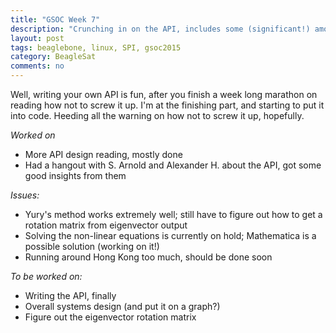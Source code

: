 ```yaml
---
title: "GSOC Week 7"
description: "Crunching in on the API, includes some (significant!) amount of reading."
layout: post
tags: beaglebone, linux, SPI, gsoc2015
category: BeagleSat 
comments: no
---
```


Well, writing your own API is fun, after you finish a week long marathon on
reading how not to screw it up. I'm at the finishing part, 
and starting to put it into code.
Heeding all the warning on how not to screw it up, hopefully.

*Worked on*

* More API design reading, mostly done
* Had a hangout with S. Arnold and Alexander H. about the API, got some good insights from them


*Issues:*

* Yury's method works extremely well; still have to figure out how to get a
  rotation matrix from eigenvector output
* Solving the non-linear equations is currently on hold; Mathematica is a
  possible solution (working on it!)
* Running around Hong Kong too much, should be done soon

*To be worked on:*

* Writing the API, finally
* Overall systems design (and put it on a graph?)
* Figure out the eigenvector rotation matrix
